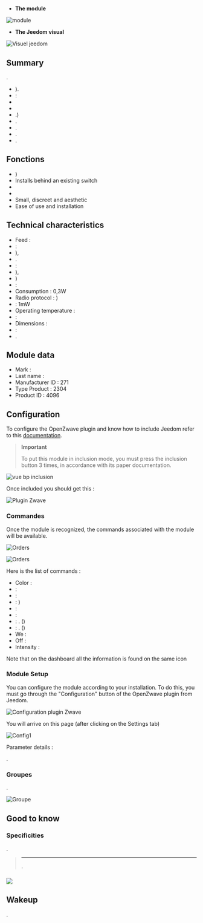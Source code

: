 # 

-   **The module**

![module](images/fibaro.fgrgb101/module.jpg)

-   **The Jeedom visual**

![Visuel jeedom](images/fibaro.fgrgb101/Visuel_jeedom.png)

## Summary

.

-   ).
-    :
-   
-   
-   .)
-   .
-   .
-   .
-   .

## Fonctions

-   )
-   Installs behind an existing switch
-   
-   
-   Small, discreet and aesthetic
-   Ease of use and installation

## Technical characteristics

-   Feed : 
-    :
-   ),
-   . 
-    :
-   ),
-   )
-    : 
-   Consumption : 0,3W
-   Radio protocol : )
-    : 1mW
-   Operating temperature : 
-    : 
-   Dimensions : 
-    : 
-   .

## Module data

-   Mark : 
-   Last name : 
-   Manufacturer ID : 271
-   Type Product : 2304
-   Product ID : 4096

## Configuration

To configure the OpenZwave plugin and know how to include Jeedom refer to this [documentation](https://doc.jeedom.com/en_US/plugins/automation%20protocol/openzwave/).

> **Important**
>
> To put this module in inclusion mode, you must press the inclusion button 3 times, in accordance with its paper documentation.

![vue bp inclusion](images/fibaro.fgrgb101/vue_bp_inclusion.png)

Once included you should get this :

![Plugin Zwave](images/fibaro.fgrgb101/configuration.png)

### Commandes

Once the module is recognized, the commands associated with the module will be available.

![Orders](images/fibaro.fgrgb101/commande_1.png)

![Orders](images/fibaro.fgrgb101/commande_2.png)

Here is the list of commands :

-   Color : 
-    : 
-    : 
-    : )
-    : 
-    : 
-    : . ()
-    : . ()
-   We : 
-   Off : 
-   Intensity : 

Note that on the dashboard all the information is found on the same icon

### Module Setup

You can configure the module according to your installation. To do this, you must go through the "Configuration" button of the OpenZwave plugin from Jeedom.

![Configuration plugin Zwave](images/plugin/bouton_configuration.jpg)

You will arrive on this page (after clicking on the Settings tab)

![Config1](images/fibaro.fgrgb101/parametres.png)

Parameter details :

.

### Groupes

.

![Groupe](images/fibaro.fgrgb101/groupes.png)

## Good to know

### Specificities

.

> ****
>
> .

### 

![](images/fibaro.fgrgb101/Visuel_alternatif.png)

## Wakeup

.
